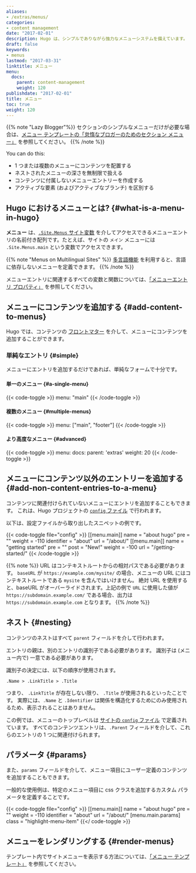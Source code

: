 ```yaml
---
aliases:
- /extras/menus/
categories:
- content management
date: "2017-02-01"
description: Hugo は、シンプルでありながら強力なメニューシステムを備えています。
draft: false
keywords:
- menus
lastmod: "2017-03-31"
linktitle: メニュー
menu:
  docs:
    parent: content-management
    weight: 120
publishdate: "2017-02-01"
title: メニュー
toc: true
weight: 120
---
```


{{% note "Lazy Blogger"%}}
セクションのシンプルなメニューだけが必要な場合は、[メニュー テンプレートの「怠惰なブロガーのためのセクション メニュー」](/templates/menu-templates/#section-menu-for-lazy-bloggers) を参照してください。
{{% /note %}}

You can do this:

* 1 つまたは複数のメニューにコンテンツを配置する
* ネストされたメニューの深さを無制限で扱える
* コンテンツに付属しないメニューエントリーを作成する
* アクティブな要素 (およびアクティブなブランチ) を区別する

## Hugo におけるメニューとは? {#what-is-a-menu-in-hugo}

**メニュー** は、[`.Site.Menus` サイト変数][sitevars] を介してアクセスできるメニューエントリの名前付き配列です。たとえば、サイトの `メイン` メニューには `.Site.Menus.main` という変数でアクセスできます。

{{% note "Menus on Multilingual Sites" %}}
[多言語機能](/content-management/multilingual/) を利用すると、言語に依存しないメニューを定義できます。
{{% /note %}}

メニューエントリに関連するすべての変数と関数については、[「メニューエントリ プロパティ」][me-props] を参照してください。

## メニューにコンテンツを追加する {#add-content-to-menus}

Hugo では、コンテンツの [フロントマター](/content-management/front-matter/) を介して、メニューにコンテンツを追加することができます。

### 単純なエントリ {#simple}

メニューにエントリを追加するだけであれば、単純なフォームで十分です。

#### 単一のメニュー {#a-single-menu}

{{< code-toggle >}}
menu: "main"
{{< /code-toggle >}}

#### 複数のメニュー {#multiple-menus}

{{< code-toggle >}}
menu: ["main", "footer"]
{{< /code-toggle >}}

#### より高度なメニュー {#advanced}

{{< code-toggle >}}
menu:
  docs:
    parent: 'extras'
    weight: 20
{{< /code-toggle >}}

## メニューにコンテンツ以外のエントリーを追加する {#add-non-content-entries-to-a-menu}

コンテンツに関連付けられていないメニューにエントリを追加することもできます。 これは、Hugo プロジェクトの [`config` ファイル][config] で行われます。

以下は、設定ファイルから取り出したスニペットの例です。

{{< code-toggle file="config" >}}
[[menu.main]]
    name = "about hugo"
    pre = "<i class='fa fa-heart'></i>"
    weight = -110
    identifier = "about"
    url = "/about/"
[[menu.main]]
    name = "getting started"
    pre = "<i class='fa fa-road'></i>"
    post = "<span class='alert'>New!</span>"
    weight = -100
    url = "/getting-started/"
{{< /code-toggle >}}

{{% note %}}
URL はコンテキストルートからの相対パスである必要があります。 `baseURL` が `https://example.com/mysite/` の場合、メニューの URL にはコンテキストルートである `mysite` を含んではいけません。 絶対 URL を使用すると、baseURL がオーバーライドされます。上記の例で `URL` に使用した値が `https://subdomain.example.com/` である場合、出力は `https://subdomain.example.com` となります。
{{% /note %}}

## ネスト {#nesting}

コンテンツのネストはすべて `parent` フィールドを介して行われます。

エントリの親は、別のエントリの識別子である必要があります。 識別子は (メニュー内で) 一意である必要があります。

識別子の決定には、以下の順序が使用されます。

`.Name > .LinkTitle > .Title`

つまり、 `.LinkTitle` が存在しない限り、 `.Title` が使用されるといったことです。 実際には、`.Name` と `.Identifier` は関係を構造化するためにのみ使用されるため、表示されることはありません。

この例では、メニューのトップレベルは [サイトの `config` ファイル][config] で定義されています。 すべてのコンテンツエントリは、`.Parent` フィールドを介して、これらのエントリの 1 つに関連付けられます。

## パラメータ {#params}

また、`params` フィールドを介して、メニュー項目にユーザー定義のコンテンツを追加することもできます。

一般的な使用例は、特定のメニュー項目に css クラスを追加するカスタム パラメータを定義することです。

{{< code-toggle file="config" >}}
[[menu.main]]
    name = "about hugo"
    pre = "<i class='fa fa-heart'></i>"
    weight = -110
    identifier = "about"
    url = "/about/"
    [menu.main.params]
      class = "highlight-menu-item"
{{</ code-toggle >}}

## メニューをレンダリングする {#render-menus}

テンプレート内でサイトメニューを表示する方法については、[「メニュー テンプレート」](/templates/menu-templates/) を参照してください。

[config]: /getting-started/configuration/
[multilingual]: /content-management/multilingual/
[sitevars]: /variables/
[me-props]: /variables/menus/

